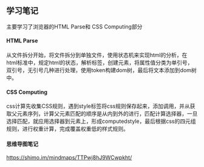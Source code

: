 ## 学习笔记
主要学习了浏览器的HTML Parse和 CSS Computing部分

#### HTML Parse 
从文件拆分开始，将文件拆分到单独文件，使用状态机来实现html的分析，在html标准中，规定html的状态，解析标签，创建元素，将属性值分类为单引号，双引号，无引号几种进行处理，使用token构建dom树，最后将文本添加到dom树中。

#### CSS Computing
css计算先收集CSS规则，遇到style标签将css规则保存起来，添加调用，并从获取父元素序列，计算父元素匹配的顺序是从内到外的进行，匹配计算选择器，一旦选择匹配，就应用选择器到元素上，形成computedstyle，最后根据css的四元组规则，进行权重计算，完成覆盖权重低的样式规则。

#### 思维导图笔记
https://shimo.im/mindmaps/TTPwj8hJ9WCwpkht/